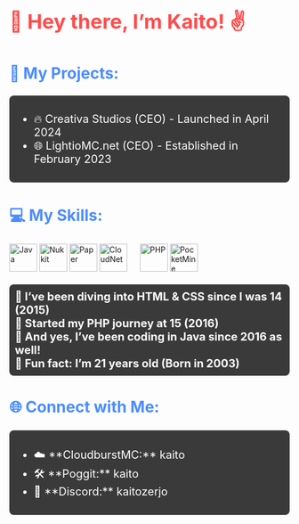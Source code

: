 <h1 style="font-size: 36px; color: #ff4c4c;">👋 Hey there, I’m Kaito! ✌</h1><h2 style="font-size: 28px; color: #4c8cff;">🌟 My Projects:</h2> <div style="font-size: 20px; color: #ffffff; background-color: #3a3a3a; padding: 10px; border-radius: 8px;"> <ul> <li>🔥 Creativa Studios (CEO) - Launched in April 2024</li> <li>🌐 LightioMC.net (CEO) - Established in February 2023</li> </ul> </div><h2 style="font-size: 28px; color: #4c8cff;">💻 My Skills:</h2> <div> <img src="https://cdn.jsdelivr.net/gh/devicons/devicon/icons/java/java-original.svg" height="50" alt="Java" /> <img src="https://avatars.githubusercontent.com/u/12780190?s=200&v=4" height="50" alt="Nukkit" /> <img src="https://papermc.io/assets/logo/256x.png" height="50" alt="Paper" /> <img src="https://avatars.githubusercontent.com/u/39465435?s=200&v=4" height="50" alt="CloudNet" /> <img width="15" /> <img src="https://cdn.jsdelivr.net/gh/devicons/devicon/icons/php/php-original.svg" height="50" alt="PHP" /> <img src="https://avatars.githubusercontent.com/u/22548559?s=200&v=4" height="50" alt="PocketMine" /> </div> <h3 style="font-size: 20px; color: #ffffff; background-color: #3a3a3a; padding: 10px; border-radius: 8px; margin-top: 20px;"> 📅 I’ve been diving into HTML & CSS since I was 14 (2015)<br> 📅 Started my PHP journey at 15 (2016)<br> 📅 And yes, I’ve been coding in Java since 2016 as well!<br> 🎂 Fun fact: I’m 21 years old (Born in 2003) </h3><h2 style="font-size: 28px; color: #4c8cff;">🌐 Connect with Me:</h2> <div style="font-size: 20px; color: #ffffff; background-color: #3a3a3a; padding: 10px; border-radius: 8px;"> <ul> <li>☁️ **CloudburstMC:** kaito</li> <li>🛠️ **Poggit:** kaito</li> <li>💬 **Discord:** kaitozerjo</li> </ul> </div>
